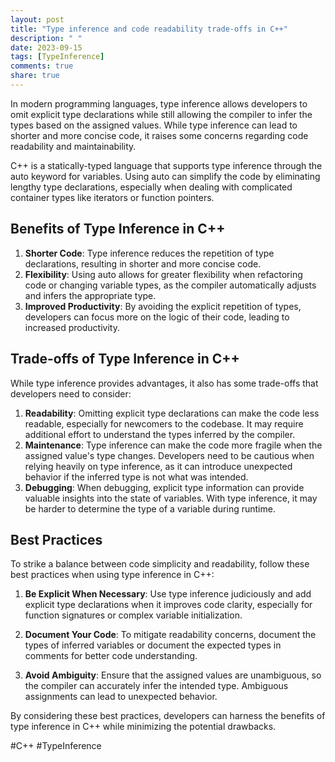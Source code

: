 ```yaml
---
layout: post
title: "Type inference and code readability trade-offs in C++"
description: " "
date: 2023-09-15
tags: [TypeInference]
comments: true
share: true
---
```


In modern programming languages, type inference allows developers to omit explicit type declarations while still allowing the compiler to infer the types based on the assigned values. While type inference can lead to shorter and more concise code, it raises some concerns regarding code readability and maintainability.

C++ is a statically-typed language that supports type inference through the auto keyword for variables. Using auto can simplify the code by eliminating lengthy type declarations, especially when dealing with complicated container types like iterators or function pointers.

## Benefits of Type Inference in C++

1. **Shorter Code**: Type inference reduces the repetition of type declarations, resulting in shorter and more concise code.
2. **Flexibility**: Using auto allows for greater flexibility when refactoring code or changing variable types, as the compiler automatically adjusts and infers the appropriate type.
3. **Improved Productivity**: By avoiding the explicit repetition of types, developers can focus more on the logic of their code, leading to increased productivity.

## Trade-offs of Type Inference in C++

While type inference provides advantages, it also has some trade-offs that developers need to consider:

1. **Readability**: Omitting explicit type declarations can make the code less readable, especially for newcomers to the codebase. It may require additional effort to understand the types inferred by the compiler.
2. **Maintenance**: Type inference can make the code more fragile when the assigned value's type changes. Developers need to be cautious when relying heavily on type inference, as it can introduce unexpected behavior if the inferred type is not what was intended.
3. **Debugging**: When debugging, explicit type information can provide valuable insights into the state of variables. With type inference, it may be harder to determine the type of a variable during runtime.

## Best Practices

To strike a balance between code simplicity and readability, follow these best practices when using type inference in C++:

1. **Be Explicit When Necessary**: Use type inference judiciously and add explicit type declarations when it improves code clarity, especially for function signatures or complex variable initialization.
   
2. **Document Your Code**: To mitigate readability concerns, document the types of inferred variables or document the expected types in comments for better code understanding.

3. **Avoid Ambiguity**: Ensure that the assigned values are unambiguous, so the compiler can accurately infer the intended type. Ambiguous assignments can lead to unexpected behavior.

By considering these best practices, developers can harness the benefits of type inference in C++ while minimizing the potential drawbacks.

\#C++  \#TypeInference